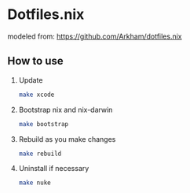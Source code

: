 # Dotfiles.nix
modeled from:
    https://github.com/Arkham/dotfiles.nix

## How to use

1. Update
   ```bash
   make xcode
   ```
1. Bootstrap nix and nix-darwin
   ```bash
   make bootstrap
   ```
1. Rebuild as you make changes
   ```bash
   make rebuild
   ```
1. Uninstall if necessary
   ```bash
   make nuke
   ```
